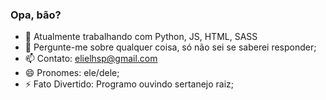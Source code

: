 ### Opa, bão?

- 🔭 Atualmente trabalhando com Python, JS, HTML, SASS 
- 💬 Pergunte-me sobre qualquer coisa, só não sei se saberei responder;
- 📫 Contato: elielhsp@gmail.com
- 😄 Pronomes: ele/dele;
- ⚡ Fato Divertido: Programo ouvindo sertanejo raiz;
